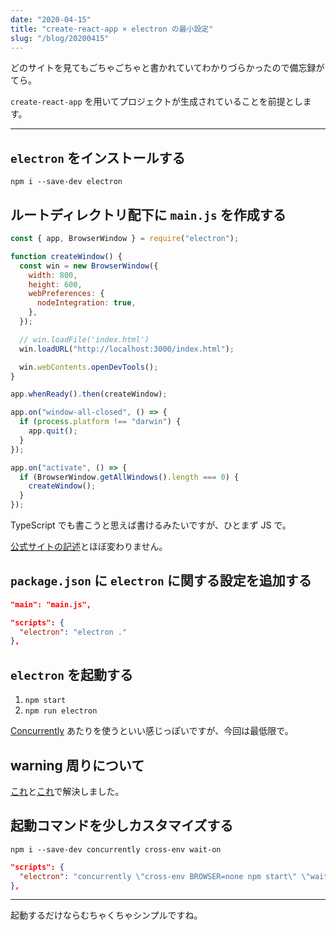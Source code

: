 ```yaml
---
date: "2020-04-15"
title: "create-react-app × electron の最小設定"
slug: "/blog/20200415"
---
```


どのサイトを見てもごちゃごちゃと書かれていてわかりづらかったので備忘録がてら。

`create-react-app` を用いてプロジェクトが生成されていることを前提とします。

---

## `electron` をインストールする

`npm i --save-dev electron`

## ルートディレクトリ配下に `main.js` を作成する

```js
const { app, BrowserWindow } = require("electron");

function createWindow() {
  const win = new BrowserWindow({
    width: 800,
    height: 600,
    webPreferences: {
      nodeIntegration: true,
    },
  });

  // win.loadFile('index.html')
  win.loadURL("http://localhost:3000/index.html");

  win.webContents.openDevTools();
}

app.whenReady().then(createWindow);

app.on("window-all-closed", () => {
  if (process.platform !== "darwin") {
    app.quit();
  }
});

app.on("activate", () => {
  if (BrowserWindow.getAllWindows().length === 0) {
    createWindow();
  }
});
```

TypeScript でも書こうと思えば書けるみたいですが、ひとまず JS で。

[公式サイトの記述](https://www.electronjs.org/docs/tutorial/first-app#electron-development-in-a-nutshell)とほぼ変わりません。

## `package.json` に `electron` に関する設定を追加する

```json
"main": "main.js",
```

```json
"scripts": {
  "electron": "electron ."
},
```

## `electron` を起動する

1. `npm start`
2. `npm run electron`

[Concurrently](https://www.npmjs.com/package/concurrently) あたりを使うといい感じっぽいですが、今回は最低限で。

## warning 周りについて

[これ](https://github.com/electron/electron/issues/19775#issuecomment-522289694)と[これ](https://github.com/electron/electron/issues/18397#issuecomment-558213859)で解決しました。

## 起動コマンドを少しカスタマイズする

`npm i --save-dev concurrently cross-env wait-on`

```json
"scripts": {
  "electron": "concurrently \"cross-env BROWSER=none npm start\" \"wait-on http://localhost:3000 && electron .\"",
},
```

---

起動するだけならむちゃくちゃシンプルですね。
